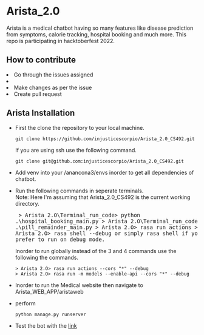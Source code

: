 # Arista_2.0
Arista is a medical chatbot having so many features like disease prediction from symptoms, calorie tracking, hospital booking and much more.
This repo is participating in hacktoberfest 2022.

<h2>How to contribute</h2>
<li>Go through the issues assigned<li>
<li>Make changes as per the issue</li>
<li>Create pull request</li>

<h2>Arista Installation</h2>

- First the clone the repository to your local machine.
    ```
    git clone https://github.com/injusticescorpio/Arista_2.0_CS492.git
    ```
    If you are using ssh use the following command.
    ```
    git clone git@github.com:injusticescorpio/Arista_2.0_CS492.git
    ```

- Add venv into your /anancona3/envs inorder to get all dependencies of chatbot.

- Run the following commands in seperate terminals.<br>
        Note:  Here I'm assuming that Arista_2.0_CS492 is the current working directory.
        <pre>
            > Arista 2.O\Terminal_run_code> python .\hospital_booking_main.py
            > Arista 2.O\Terminal_run_code>  python .\pill_remainder_main.py
            > Arista 2.O> rasa run actions
            > Arista 2.O> rasa shell --debug or simply rasa shell if you don't prefer to run on debug mode.
        </pre>
        Inorder to run globally instead of the 3 and 4 commands use the following the commands.

      > Arista 2.O> rasa run actions --cors "*" --debug
      > Arista 2.O> rasa run -m models --enable-api --cors "*" --debug
- Inorder to run the Medical website then navigate to Arista_WEB_APP/aristaweb
- perform
    ```
    python manage.py runserver
    ```
- Test the bot with the [link](http://localhost:8000)
    

 
        
 



